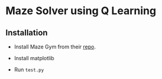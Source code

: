 # Maze Solver using Q Learning

## Installation

- Install Maze Gym from their [repo](https://github.com/MattChanTK/gym-maze).

- Install matplotlib

- Run `test.py`